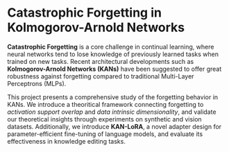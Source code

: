 # Catastrophic Forgetting in Kolmogorov-Arnold Networks
<b> Catastrophic Forgetting</b> is a core challenge in continual learning, where neural networks tend to lose knowledge of previously learned tasks when trained on new tasks. Recent architectural developments such as **Kolmogorov-Arnold Networks (KANs)** have been suggested to offer great robustness against forgetting compared to traditional Multi-Layer Perceptrons (MLPs).

This project presents a comprehensive study of the forgetting behavior in KANs. We introduce a theoritical framework connecting forgetting to _activation support overlap_ and _data intrinsic dimensionality_, and validate our theoretical insights through experiments on synthetic and vision datasets. Additionally, we introduce **KAN-LoRA**, a novel adapter design for parameter-efficient fine-tuning of language models, and evaluate its effectiveness in knowledge editing tasks.
